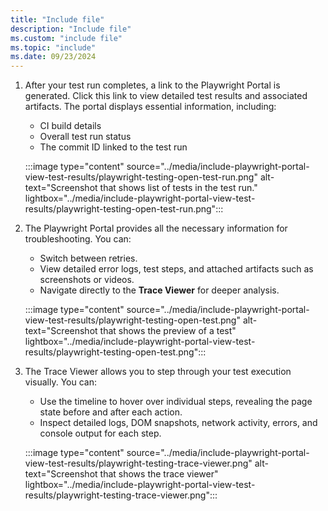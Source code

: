 ```yaml
---
title: "Include file"
description: "Include file"
ms.custom: "include file"
ms.topic: "include"
ms.date: 09/23/2024
---
```

 

1. After your test run completes, a link to the Playwright Portal is generated. Click this link to view detailed test results and associated artifacts. The portal displays essential information, including:
    - CI build details
    - Overall test run status
    - The commit ID linked to the test run
    
    :::image type="content" source="../media/include-playwright-portal-view-test-results/playwright-testing-open-test-run.png" alt-text="Screenshot that shows list of tests in the test run." lightbox="../media/include-playwright-portal-view-test-results/playwright-testing-open-test-run.png":::

3. The Playwright Portal provides all the necessary information for troubleshooting. You can:
    - Switch between retries.
    - View detailed error logs, test steps, and attached artifacts such as screenshots or videos.
    - Navigate directly to the **Trace Viewer** for deeper analysis. 

    :::image type="content" source="../media/include-playwright-portal-view-test-results/playwright-testing-open-test.png" alt-text="Screenshot that shows the preview of a test" lightbox="../media/include-playwright-portal-view-test-results/playwright-testing-open-test.png":::

4. The Trace Viewer allows you to step through your test execution visually. You can:
    - Use the timeline to hover over individual steps, revealing the page state before and after each action.
    - Inspect detailed logs, DOM snapshots, network activity, errors, and console output for each step.

    :::image type="content" source="../media/include-playwright-portal-view-test-results/playwright-testing-trace-viewer.png" alt-text="Screenshot that shows the trace viewer" lightbox="../media/include-playwright-portal-view-test-results/playwright-testing-trace-viewer.png":::

